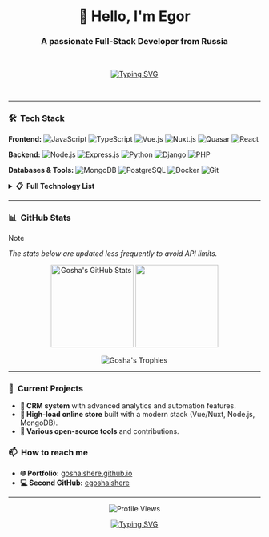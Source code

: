 <h1 align="center">👋 Hello, I'm Egor</h1>
<h3 align="center">A passionate Full-Stack Developer from Russia</h3>

<br>
<p align="center">
  <a href="https://git.io/typing-svg"><img src="https://readme-typing-svg.demolab.com?font=Fira+Code&weight=600&size=22&pause=1000&color=1AF7C0&center=true&vCenter=true&width=435&lines=CRM+Systems;E-commerce+Solutions;Clean+Code+Enthusiast" alt="Typing SVG" /></a>
</p>
<br>

---

### 🛠️ &nbsp;Tech Stack

**Frontend:**
![JavaScript](https://img.shields.io/badge/-JavaScript-F7DF1E?style=for-the-badge&logo=javascript&logoColor=black)
![TypeScript](https://img.shields.io/badge/-TypeScript-3178C6?style=for-the-badge&logo=typescript&logoColor=white)
![Vue.js](https://img.shields.io/badge/-Vue.js-4FC08D?style=for-the-badge&logo=vue.js&logoColor=white)
![Nuxt.js](https://img.shields.io/badge/-Nuxt.js-00DC82?style=for-the-badge&logo=nuxt.js&logoColor=white)
![Quasar](https://img.shields.io/badge/-Quasar-1976D2?style=for-the-badge&logo=quasar&logoColor=white)
![React](https://img.shields.io/badge/-React-61DAFB?style=for-the-badge&logo=react&logoColor=black)

**Backend:**
![Node.js](https://img.shields.io/badge/-Node.js-339933?style=for-the-badge&logo=node.js&logoColor=white)
![Express.js](https://img.shields.io/badge/-Express.js-000000?style=for-the-badge&logo=express&logoColor=white)
![Python](https://img.shields.io/badge/-Python-3776AB?style=for-the-badge&logo=python&logoColor=white)
![Django](https://img.shields.io/badge/-Django-092E20?style=for-the-badge&logo=django&logoColor=white)
![PHP](https://img.shields.io/badge/-PHP-777BB4?style=for-the-badge&logo=php&logoColor=white)

**Databases & Tools:**
![MongoDB](https://img.shields.io/badge/-MongoDB-47A248?style=for-the-badge&logo=mongodb&logoColor=white)
![PostgreSQL](https://img.shields.io/badge/-PostgreSQL-4169E1?style=for-the-badge&logo=postgresql&logoColor=white)
![Docker](https://img.shields.io/badge/-Docker-2496ED?style=for-the-badge&logo=docker&logoColor=white)
![Git](https://img.shields.io/badge/-Git-F05032?style=for-the-badge&logo=git&logoColor=white)

<details>
<summary><b>📋 &nbsp;Full Technology List</b></summary>
<br>

**More Frontend:**
![Redux](https://img.shields.io/badge/-Redux-764ABC?style=flat-square&logo=redux&logoColor=white)
![Sass](https://img.shields.io/badge/-Sass-CC6699?style=flat-square&logo=sass&logoColor=white)
![Tailwind CSS](https://img.shields.io/badge/-Tailwind_CSS-38B2AC?style=flat-square&logo=tailwind-css&logoColor=white)
![Bootstrap](https://img.shields.io/badge/-Bootstrap-7952B3?style=flat-square&logo=bootstrap&logoColor=white)
![Chart.js](https://img.shields.io/badge/-Chart.js-FF6384?style=flat-square&logo=chart.js&logoColor=white)
![D3.js](https://img.shields.io/badge/-D3.js-F9A03C?style=flat-square&logo=d3.js&logoColor=white)

**More Backend & Databases:**
![C++](https://img.shields.io/badge/-C++-00599C?style=flat-square&logo=c%2B%2B&logoColor=white)
![C#](https://img.shields.io/badge/-C%23-239120?style=flat-square&logo=c-sharp&logoColor=white)
![MySQL](https://img.shields.io/badge/-MySQL-4479A1?style=flat-square&logo=mysql&logoColor=white)
![SQLite](https://img.shields.io/badge/-SQLite-003B57?style=flat-square&logo=sqlite&logoColor=white)
![Microsoft SQL Server](https://img.shields.io/badge/-MS_SQL_Server-CC2927?style=flat-square&logo=microsoft-sql-server&logoColor=white)

**More Tools:**
![Webpack](https://img.shields.io/badge/-Webpack-8DD6F9?style=flat-square&logo=webpack&logoColor=black)
![Babel](https://img.shields.io/badge/-Babel-F9DC3E?style=flat-square&logo=babel&logoColor=black)
![Jest](https://img.shields.io/badge/-Jest-C21325?style=flat-square&logo=jest&logoColor=white)
![Firebase](https://img.shields.io/badge/-Firebase-FFCA28?style=flat-square&logo=firebase&logoColor=black)
![Postman](https://img.shields.io/badge/-Postman-FF6C37?style=flat-square&logo=postman&logoColor=white)
![Linux](https://img.shields.io/badge/-Linux-FCC624?style=flat-square&logo=linux&logoColor=black)
![Figma](https://img.shields.io/badge/-Figma-F24E1E?style=flat-square&logo=figma&logoColor=white)
![Adobe Illustrator](https://img.shields.io/badge/-Illustrator-FF9A00?style=flat-square&logo=adobe-illustrator&logoColor=white)
![Blender](https://img.shields.io/badge/-Blender-F5792A?style=flat-square&logo=blender&logoColor=white)
![Selenium](https://img.shields.io/badge/-Selenium-43B02A?style=flat-square&logo=selenium&logoColor=white)
![Puppeteer](https://img.shields.io/badge/-Puppeteer-40B5A4?style=flat-square&logo=puppeteer&logoColor=white)

</details>

---

### 📊 &nbsp;GitHub Stats

> [!NOTE]
> *The stats below are updated less frequently to avoid API limits.*

<p align="center">
  <!-- Используем статически сгенерированные SVG через действия GitHub (github-action-readme-stats) -->
  <img src="https://github-readme-stats-sigma-five.vercel.app/api?username=goshaishere&show_icons=true&theme=react&hide_border=true&bg_color=1F222E&title_color=1AF7C0&icon_color=F8D866" alt="Gosha's GitHub Stats" height="165"/>
  <img src="https://github-readme-stats-sigma-five.vercel.app/api/top-langs/?username=goshaishere&layout=compact&theme=react&hide_border=true&bg_color=1F222E&title_color=1AF7C0" height="165"/>
</p>

<p align="center">
  <!-- Генератор трофеев, менее зависимый от API -->
  <img src="https://github-profile-trophy.vercel.app/?username=goshaishere&theme=onestar&no-frame=true&column=4&margin-w=15" alt="Gosha's Trophies" />
</p>

---

### 🔭 &nbsp;Current Projects

- **🚀 CRM system** with advanced analytics and automation features.
- **🛒 High-load online store** built with a modern stack (Vue/Nuxt, Node.js, MongoDB).
- **🔧 Various open-source tools** and contributions.

### 📫 &nbsp;How to reach me

- **🌐 Portfolio:** [goshaishere.github.io](https://goshaishere.github.io/)
- **💻 Second GitHub:** [egoshaishere](https://egoshaishere.github.io/)

---

<p align="center">
   <img src="https://visitcount.itsvg.in/api?id=goshaishere&icon=5&color=1" alt="Profile Views" /> <!-- Альтернативный счетчик -->
</p>

<p align="center">
  <a href="https://git.io/typing-svg"><img src="https://readme-typing-svg.demolab.com?font=Fira+Code&pause=1000&color=1AF7C0&center=true&vCenter=true&width=435&lines=Thanks+for+visiting!;Have+a+great+day!+%F0%9F%91%8B;Code+%3C3" alt="Typing SVG" /></a>
</p>

